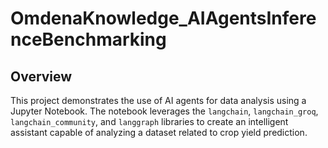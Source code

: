 # OmdenaKnowledge_AIAgentsInferenceBenchmarking

## Overview
This project demonstrates the use of AI agents for data analysis using a Jupyter Notebook. The notebook leverages the `langchain`, `langchain_groq`, `langchain_community`, and `langgraph` libraries to create an intelligent assistant capable of analyzing a dataset related to crop yield prediction.

